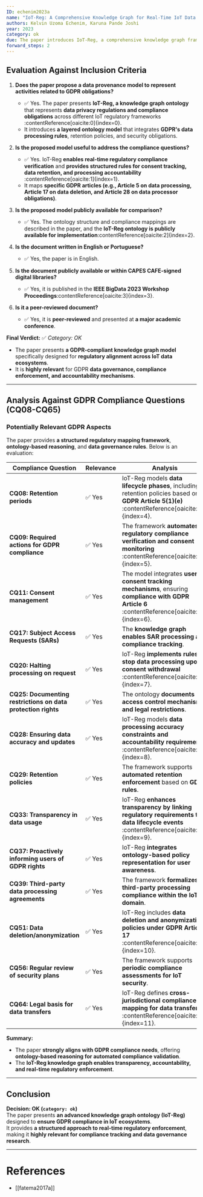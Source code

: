 ```yaml
---
ID: echenim2023a
name: "IoT-Reg: A Comprehensive Knowledge Graph for Real-Time IoT Data Privacy Compliance"
authors: Kelvin Uzoma Echenim, Karuna Pande Joshi
year: 2023
category: ok
due: The paper introduces IoT-Reg, a comprehensive knowledge graph framework designed to unify IoT data privacy regulations, including GDPR, HIPAA, and NISTIR 8228. It provides a regulatory mapping mechanism across IoT data lifecycle phases, which directly contributes to GDPR compliance and governance.
forward_steps: 2
---
```


## **Evaluation Against Inclusion Criteria**

1. **Does the paper propose a data provenance model to represent activities related to GDPR obligations?**  
   - ✅ Yes. The paper presents **IoT-Reg, a knowledge graph ontology** that represents **data privacy regulations and compliance obligations** across different IoT regulatory frameworks&#8203;:contentReference[oaicite:0]{index=0}.  
   - It introduces **a layered ontology model** that integrates **GDPR's data processing rules**, retention policies, and security obligations.  

2. **Is the proposed model useful to address the compliance questions?**  
   - ✅ Yes. IoT-Reg **enables real-time regulatory compliance verification** and **provides structured rules for consent tracking, data retention, and processing accountability**&#8203;:contentReference[oaicite:1]{index=1}.  
   - It maps **specific GDPR articles (e.g., Article 5 on data processing, Article 17 on data deletion, and Article 28 on data processor obligations)**.  

3. **Is the proposed model publicly available for comparison?**  
   - ✅ Yes. The ontology structure and compliance mappings are described in the paper, and the **IoT-Reg ontology is publicly available for implementation**&#8203;:contentReference[oaicite:2]{index=2}.  

4. **Is the document written in English or Portuguese?**  
   - ✅ Yes, the paper is in English.  

5. **Is the document publicly available or within CAPES CAFE-signed digital libraries?**  
   - ✅ Yes, it is published in the **IEEE BigData 2023 Workshop Proceedings**&#8203;:contentReference[oaicite:3]{index=3}.  

6. **Is it a peer-reviewed document?**  
   - ✅ Yes, it is **peer-reviewed** and presented at **a major academic conference**.  

**Final Verdict:** ✅ *Category: OK*  
- The paper presents **a GDPR-compliant knowledge graph model** specifically designed for **regulatory alignment across IoT data ecosystems**.  
- It is **highly relevant** for GDPR **data governance, compliance enforcement, and accountability mechanisms**.  

---

## **Analysis Against GDPR Compliance Questions (CQ08-CQ65)**

### **Potentially Relevant GDPR Aspects**
The paper provides **a structured regulatory mapping framework**, **ontology-based reasoning**, and **data governance rules**. Below is an evaluation:

| **Compliance Question** | **Relevance** | **Analysis** |
|------------------------|-------------|-------------|
| **CQ08: Retention periods** | ✅ Yes | IoT-Reg models **data lifecycle phases**, including retention policies based on **GDPR Article 5(1)(e)**&#8203;:contentReference[oaicite:4]{index=4}. |
| **CQ09: Required actions for GDPR compliance** | ✅ Yes | The framework **automates regulatory compliance verification and consent monitoring**&#8203;:contentReference[oaicite:5]{index=5}. |
| **CQ11: Consent management** | ✅ Yes | The model integrates **user consent tracking mechanisms**, ensuring **compliance with GDPR Article 6**&#8203;:contentReference[oaicite:6]{index=6}. |
| **CQ17: Subject Access Requests (SARs)** | ✅ Yes | The **knowledge graph enables SAR processing and compliance tracking**. |
| **CQ20: Halting processing on request** | ✅ Yes | IoT-Reg **implements rules to stop data processing upon consent withdrawal**&#8203;:contentReference[oaicite:7]{index=7}. |
| **CQ25: Documenting restrictions on data protection rights** | ✅ Yes | The ontology **documents access control mechanisms and legal restrictions**. |
| **CQ28: Ensuring data accuracy and updates** | ✅ Yes | IoT-Reg models **data processing accuracy constraints and accountability requirements**&#8203;:contentReference[oaicite:8]{index=8}. |
| **CQ29: Retention policies** | ✅ Yes | The framework supports **automated retention enforcement** based on **GDPR rules**. |
| **CQ33: Transparency in data usage** | ✅ Yes | IoT-Reg **enhances transparency by linking regulatory requirements to data lifecycle events**&#8203;:contentReference[oaicite:9]{index=9}. |
| **CQ37: Proactively informing users of GDPR rights** | ✅ Yes | IoT-Reg **integrates ontology-based policy representation for user awareness**. |
| **CQ39: Third-party data processing agreements** | ✅ Yes | The framework **formalizes third-party processing compliance within the IoT domain**. |
| **CQ51: Data deletion/anonymization** | ✅ Yes | IoT-Reg includes **data deletion and anonymization policies under GDPR Article 17**&#8203;:contentReference[oaicite:10]{index=10}. |
| **CQ56: Regular review of security plans** | ✅ Yes | The framework supports **periodic compliance assessments for IoT security**. |
| **CQ64: Legal basis for data transfers** | ✅ Yes | IoT-Reg defines **cross-jurisdictional compliance mapping for data transfers**&#8203;:contentReference[oaicite:11]{index=11}. |

**Summary:**  
- The paper **strongly aligns with GDPR compliance needs**, offering **ontology-based reasoning for automated compliance validation**.  
- The **IoT-Reg knowledge graph enables transparency, accountability, and real-time regulatory enforcement**.  

---

## **Conclusion**
**Decision: OK (`category: ok`)**  
The paper presents **an advanced knowledge graph ontology (IoT-Reg)** designed to **ensure GDPR compliance in IoT ecosystems**.  
It provides **a structured approach to real-time regulatory enforcement**, making it **highly relevant for compliance tracking and data governance research**.  

---

# **References**

- [[fatema2017a]]
